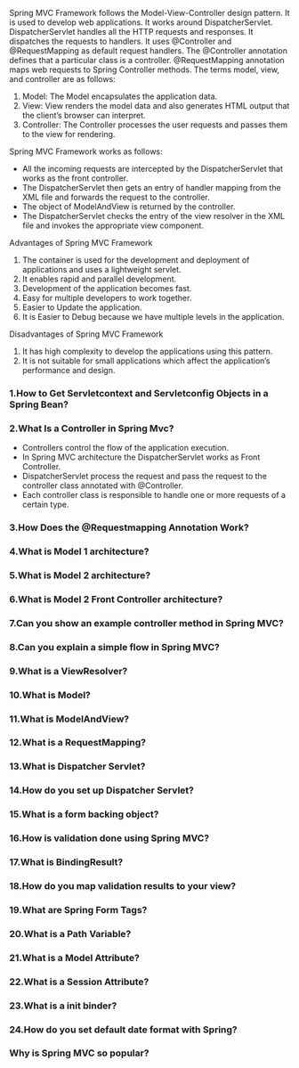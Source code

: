 Spring MVC Framework follows the Model-View-Controller design pattern. It is used to develop web applications. It works around DispatcherServlet. DispatcherServlet handles all the HTTP requests and responses. It dispatches the requests to handlers. It uses @Controller and @RequestMapping as default request handlers. The @Controller annotation defines that a particular class is a controller. @RequestMapping annotation maps web requests to Spring Controller methods. The terms model, view, and controller are as follows: 
1. Model: The Model encapsulates the application data.
2. View: View renders the model data and also generates HTML output that the client’s browser can interpret.
3. Controller: The Controller processes the user requests and passes them to the view for rendering.

Spring MVC Framework works as follows:
- All the incoming requests are intercepted by the DispatcherServlet that works as the front controller.
- The DispatcherServlet then gets an entry of handler mapping from the XML file and forwards the request to the controller.
- The object of ModelAndView is returned by the controller.
- The DispatcherServlet checks the entry of the view resolver in the XML file and invokes the appropriate view component.

Advantages of Spring MVC Framework
1. The container is used for the development and deployment of applications and uses a lightweight servlet.
2. It enables rapid and parallel development.
3. Development of the application becomes fast.
4. Easy for multiple developers to work together.
5. Easier to Update the application.
6. It is Easier to Debug because we have multiple levels in the application.

Disadvantages of Spring MVC Framework
1. It has high complexity to develop the applications using this pattern.
2. It is not suitable for small applications which affect the application’s performance and design.

### 1.How to Get Servletcontext and Servletconfig Objects in a Spring Bean?
### 2.What Is a Controller in Spring Mvc?
- Controllers control the flow of the application execution.
- In Spring MVC architecture the DispatcherServlet works as Front Controller.
- DispatcherServlet process the request and pass the request to the controller class annotated with @Controller.
- Each controller class is responsible to handle one or more requests of a certain type.

### 3.How Does the @Requestmapping Annotation Work?
### 4.What is Model 1 architecture?
### 5.What is Model 2 architecture?
### 6.What is Model 2 Front Controller architecture?
### 7.Can you show an example controller method in Spring MVC?
### 8.Can you explain a simple flow in Spring MVC?
### 9.What is a ViewResolver?
### 10.What is Model?
### 11.What is ModelAndView?
### 12.What is a RequestMapping?
### 13.What is Dispatcher Servlet?
### 14.How do you set up Dispatcher Servlet?
### 15.What is a form backing object?
### 16.How is validation done using Spring MVC?
### 17.What is BindingResult?
### 18.How do you map validation results to your view?
### 19.What are Spring Form Tags?
### 20.What is a Path Variable?
### 21.What is a Model Attribute?
### 22.What is a Session Attribute?
### 23.What is a init binder?
### 24.How do you set default date format with Spring?
### Why is Spring MVC so popular?
